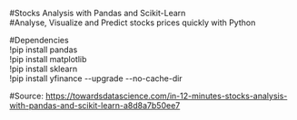 #Stocks Analysis with Pandas and Scikit-Learn <br />
#Analyse, Visualize and Predict stocks prices quickly with Python <br />

#Dependencies <br />
!pip install pandas <br />
!pip install matplotlib <br />
!pip install sklearn <br />
!pip install yfinance --upgrade --no-cache-dir <br />

#Source: https://towardsdatascience.com/in-12-minutes-stocks-analysis-with-pandas-and-scikit-learn-a8d8a7b50ee7
